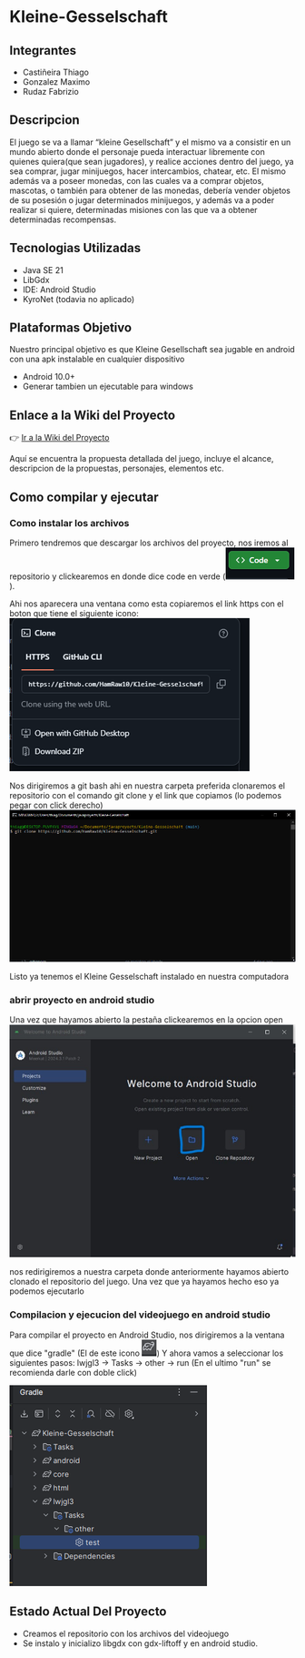# Kleine-Gesselschaft

## Integrantes
* Castiñeira Thiago
* Gonzalez Maximo
* Rudaz Fabrizio

## Descripcion

El juego se va a llamar “kleine Gesellschaft” y el mismo va a consistir en un mundo abierto donde el personaje pueda interactuar libremente con quienes quiera(que sean jugadores), y realice acciones dentro del juego, ya sea comprar, jugar minijuegos, hacer intercambios, chatear, etc. El mismo además va a poseer monedas, con las cuales va a comprar objetos, mascotas, o también para obtener de las monedas, debería vender objetos de su posesión o jugar determinados minijuegos, y además va a poder realizar si quiere, determinadas misiones con las que va a obtener determinadas recompensas.

## Tecnologias Utilizadas
* Java SE 21
* LibGdx
* IDE: Android Studio
* KyroNet (todavia no aplicado)

## Plataformas Objetivo

Nuestro principal objetivo es que Kleine Gesellschaft sea jugable en android con una apk instalable en cualquier dispositivo

* Android 10.0+
* Generar tambien un ejecutable para windows

## Enlace a la Wiki del Proyecto

👉 [Ir a la Wiki del Proyecto](https://github.com/HamRaw10/Kleine-Gesselschaft/wiki)

Aquí se encuentra la propuesta detallada del juego, incluye el alcance, descripcion de la propuestas, personajes, elementos etc.


## Como compilar y ejecutar

### Como instalar los archivos
Primero tendremos que descargar los archivos del proyecto, nos iremos al repositorio y clickearemos en donde dice code en verde (![alt text](image.png)).

Ahi nos aparecera una ventana como esta copiaremos el link https con el boton que tiene el siguiente icono:
![alt text](image-1.png)

Nos dirigiremos a git bash ahi en nuestra carpeta preferida clonaremos el repositorio con el comando git clone y el link que copiamos (lo podemos pegar con click derecho) 
![alt text](image-2.png)

Listo ya tenemos el Kleine Gesselschaft instalado en nuestra computadora

### abrir proyecto en android studio 
Una vez que hayamos abierto la pestaña clickearemos en la opcion open
![alt text](image-3.png)

nos redirigiremos a nuestra carpeta donde anteriormente hayamos abierto clonado el repositorio del juego.
Una vez que ya hayamos hecho eso ya podemos ejecutarlo

### Compilacion y ejecucion del videojuego en android studio
Para compilar el proyecto en Android Studio, nos dirigiremos a la ventana que dice "gradle" (El de este icono ![img_1.png](img_1.png)) 
Y ahora vamos a seleccionar los siguientes pasos: lwjgl3 -> Tasks -> other -> run (En el ultimo "run" se recomienda darle con doble click)

![img.png](img.png)

## Estado Actual Del Proyecto
* Creamos el repositorio con los archivos del videojuego
* Se instalo y inicializo libgdx con gdx-liftoff y en android studio.
